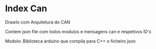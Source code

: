 # Index Can

DrawIo com Arquitetura do CAN

Contem json file com todos modulos e mensagens can e respetivos ID's

Modolo:
  Biblioteca arduino que compila para C++ o ficheiro json

